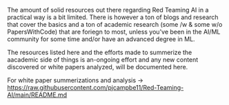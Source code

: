 The amount of solid resources out there regarding Red Teaming AI in a practical way is a bit limited. There is however a ton of blogs and research that cover the basics and a ton of academic research (some /w & some w/o PapersWithCode) that are foriegn to most, unless you've been in the AI/ML community for some time and/or have an advanced degree in ML. 

The resources listed here and the efforts made to summerize the aacademic side of things is an-ongoing effort and any new content discovered or white papers analyzed, will be documented here.

For white paper summerizations and analysis -> https://raw.githubusercontent.com/pjcampbe11/Red-Teaming-AI/main/README.md 
